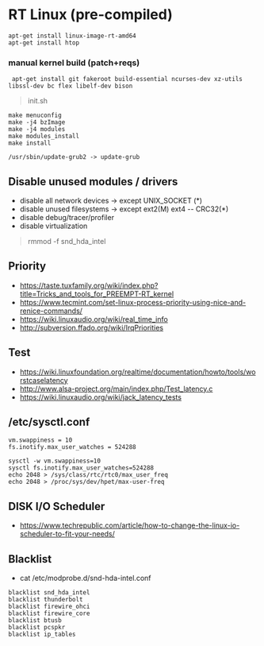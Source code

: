 # RT Linux (pre-compiled)

```
apt-get install linux-image-rt-amd64 
apt-get install htop
```

### manual kernel build (patch+reqs)

```
 apt-get install git fakeroot build-essential ncurses-dev xz-utils libssl-dev bc flex libelf-dev bison
```

> init.sh

```
make menuconfig
make -j4 bzImage
make -j4 modules
make modules_install
make install

/usr/sbin/update-grub2 -> update-grub
```

## Disable unused modules / drivers

- disable all network devices -> except UNIX_SOCKET (*)
- disable unused filesystems -> except ext2(M) ext4 -- CRC32(*)
- disable debug/tracer/profiler
- disable virtualization

> rmmod -f snd_hda_intel

## Priority

- https://taste.tuxfamily.org/wiki/index.php?title=Tricks_and_tools_for_PREEMPT-RT_kernel
- https://www.tecmint.com/set-linux-process-priority-using-nice-and-renice-commands/
- https://wiki.linuxaudio.org/wiki/real_time_info
- http://subversion.ffado.org/wiki/IrqPriorities

## Test

- https://wiki.linuxfoundation.org/realtime/documentation/howto/tools/worstcaselatency
- http://www.alsa-project.org/main/index.php/Test_latency.c
- https://wiki.linuxaudio.org/wiki/jack_latency_tests

## /etc/sysctl.conf

```
vm.swappiness = 10
fs.inotify.max_user_watches = 524288
```

```
sysctl -w vm.swappiness=10
sysctl fs.inotify.max_user_watches=524288
echo 2048 > /sys/class/rtc/rtc0/max_user_freq
echo 2048 > /proc/sys/dev/hpet/max-user-freq
```

## DISK I/O Scheduler

- https://www.techrepublic.com/article/how-to-change-the-linux-io-scheduler-to-fit-your-needs/

## Blacklist

- cat /etc/modprobe.d/snd-hda-intel.conf 

```
blacklist snd_hda_intel
blacklist thunderbolt
blacklist firewire_ohci
blacklist firewire_core
blacklist btusb
blacklist pcspkr
blacklist ip_tables
```



